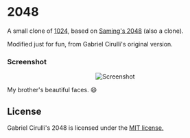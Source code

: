 # 2048
A small clone of [1024](https://play.google.com/store/apps/details?id=com.veewo.a1024), based on [Saming's 2048](http://saming.fr/p/2048/) (also a clone).

Modified just for fun, from Gabriel Cirulli's original version.

### Screenshot

<p align="center">
  <img src="http://i.imgur.com/iQAx42W.png" alt="Screenshot"/>
</p>

My brother's beautiful faces. :smile:

## License
Gabriel Cirulli's 2048 is licensed under the [MIT license.](https://github.com/gabrielecirulli/2048/blob/master/LICENSE.txt)
